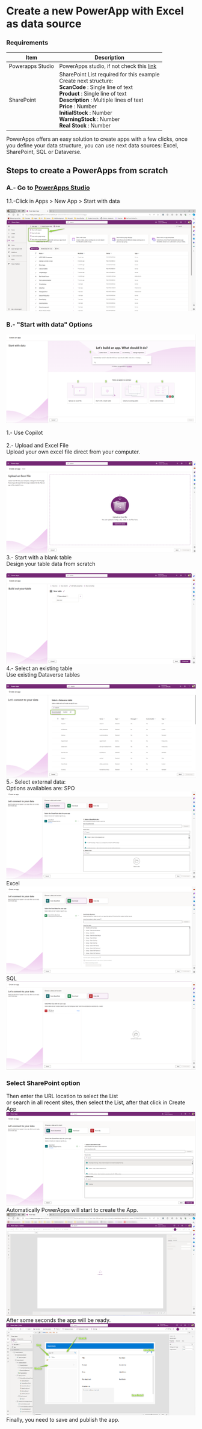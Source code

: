 # Create a new PowerApp with Excel as data source

### Requirements
| Item   | Description |
| ------ | ------ |
| Powerapps Studio | PowerApps studio, if not check this [link](https://make.powerapps.com/) |
| SharePoint  | SharePoint List required for this example <br /> Create next structure:<br />**ScanCode** :	Single line of text	<br/>**Product** :	Single line of text		<br/>**Description** :	Multiple lines of text		<br/>**Price** :	Number		<br/>**InitialStock** :	Number		<br/>**WarningStock** :	Number		<br/> **Real Stock** :	Number	<br/>|

PowerApps offers an easy solution to create apps with a few clicks, once you define your data structure, you can use next data sources: Excel, SharePoint, SQL or Dataverse.

## Steps to create a PowerApps from scratch

### A.- Go to [PowerApps Studio](https://make.powerapps.com/)
1.1.-Click in Apps > New App > Start with data

![Step 1](/PowerApps/assets/Topic_1_CreateAnAppWithSource/NewAppHomePage.png)

### B.- "Start with data" Options

![Step 2](/PowerApps/assets/Topic_1_CreateAnAppWithSource/SelectSource.png)

1.- Use Copilot \
\
2.- Upload and Excel File\
Upload your own excel file direct from your computer.\
\
![Step 3](/PowerApps/assets/Topic_1_CreateAnAppWithSource/UploadFile.png)
3.- Start with a blank table\
Design your table data from scratch\
\
![Step 4](/PowerApps/assets/Topic_1_CreateAnAppWithSource/BuildOutYourTable.png)
4.- Select an existing table\
Use existing Dataverse tables \
\
![Step 5](/PowerApps/assets/Topic_1_CreateAnAppWithSource/SelectExistingTable.png)
5.- Select external data:\
Options availables are:
SPO\
![Step 7](/PowerApps/assets/Topic_1_CreateAnAppWithSource/ConnectFromSPO.png)
Excel\
![Step 8](/PowerApps/assets/Topic_1_CreateAnAppWithSource/ConnectFromExcel.png)
SQL
![Step 9](/PowerApps/assets/Topic_1_CreateAnAppWithSource/ConnectFromSQL.png)
### Select SharePoint option
Then enter the URL location to select the List\
or search in all recent sites, then select the List, after that click in Create App\
![Step 10](/PowerApps/assets/Topic_1_CreateAnAppWithSource/SelectSPOSource.png)
Automatically PowerApps will start to create the App.
![Step 11](/PowerApps/assets/Topic_1_CreateAnAppWithSource/CreatingAutomaticPowerApp.png)
After some seconds the app will be ready.
![Step 12](/PowerApps/assets/Topic_1_CreateAnAppWithSource/AppCompleteSPO.png)
Finally, you need to save and publish the app.



